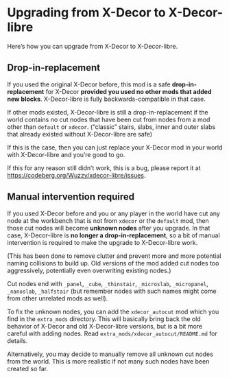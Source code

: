 # Upgrading from X-Decor to X-Decor-libre

Here’s how you can upgrade from X-Decor to X-Decor-libre.

## Drop-in-replacement

If you used the original X-Decor before, this mod is a safe **drop-in-replacement**
for X-Decor **provided you used no other mods that added new blocks**. X-Decor-libre
is fully backwards-compatible in that case.

If other mods existed, X-Decor-libre is still a drop-in-replacement if
the world contains no cut nodes that have been cut from nodes from
a mod other than `default` or `xdecor`. (“classic” stairs, slabs, inner
and outer slabs that already existed without X-Decor-libre are safe)

If this is the case, then you can just replace your X-Decor mod in your world
with X-Decor-libre and you’re good to go.

If this for any reason still didn’t work, this is a bug, please report it at
<https://codeberg.org/Wuzzy/xdecor-libre/issues>.

## Manual intervention required

If you used X-Decor before and you or any player in the world have cut any node
at the workbench that is not from `xdecor` or the `default` mod, then those
cut nodes will become **unknown nodes** after you upgrade. In that case,
X-Decor-libre is **no longer a drop-in-replacement**, so a bit of manual
intervention is required to make the upgrade to X-Decor-libre work.

(This has been done to remove clutter and prevent more and more potential
naming collisions to build up. Old versions of the mod added cut nodes
too aggressively, potentially even overwriting existing nodes.)

Cut nodes end with `_panel`, `_cube`, `_thinstair`, `_microslab`, `_micropanel`,
`_nanoslab`, `_halfstair` (but remember nodes with such names might come
from other unrelated mods as well).

To fix the unknown nodes, you can add the `xdecor_autocut` mod which you find
in the `extra_mods` directory. This will basically bring back the old
behavior of X-Decor and old X-Decor-libre versions, but is a bit more careful
with adding nodes. Read `extra_mods/xdecor_autocut/README.md` for details.

Alternatively, you may decide to manually remove all unknown cut nodes from
the world. This is more realistic if not many such nodes have been created
so far.


